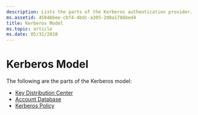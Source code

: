 ```yaml
---
description: Lists the parts of the Kerberos authentication provider.
ms.assetid: 458466ee-cbf4-4bdc-a305-208a1788bed4
title: Kerberos Model
ms.topic: article
ms.date: 05/31/2018
---
```


# Kerberos Model

The following are the parts of the Kerberos model:

-   [Key Distribution Center](key-distribution-center.md)
-   [Account Database](account-database.md)
-   [Kerberos Policy](kerberos-policy.md)

 

 



